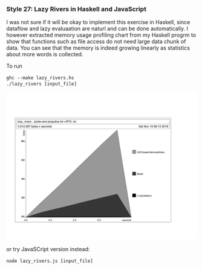 ### Style 27: Lazy Rivers in Haskell and JavaScript
I was not sure if it will be okay to implement this exercise in Haskell, since dataflow and lazy evaluaation are naturl and can be done automatically.
I however extracted memory usage profiling chart from my Haskell progrm to show that functions such as file access do not need large data chunk of data. 
You can see that the memory is indeed growing linearly as statistics about more words is collected.

To run 
```
ghc --make lazy_rivers.hs
./lazy_rivers [input_file]
```

![alt text](lazy_rivers.png "Haskell program memory usage over time")
   
   
or try JavaSCript version instead:
```
node lazy_rivers.js [input_file]
```   
